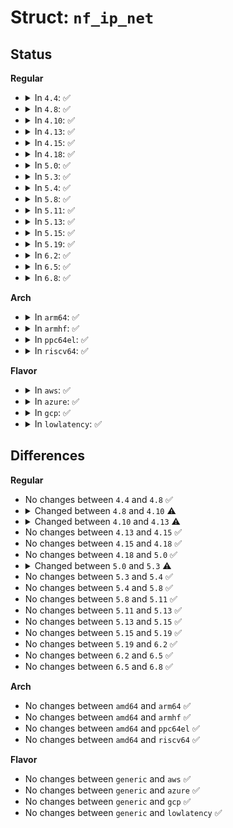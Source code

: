 # Struct: <code>nf_ip_net</code>

## Status
<b>Regular</b>
<ul>
<li>
<details>
<summary>In <code>4.4</code>: ✅</summary>

```c
struct nf_ip_net {
    struct nf_generic_net generic;
    struct nf_tcp_net tcp;
    struct nf_udp_net udp;
    struct nf_icmp_net icmp;
    struct nf_icmp_net icmpv6;
};
```
</details>
</li>
<li>
<details>
<summary>In <code>4.8</code>: ✅</summary>

```c
struct nf_ip_net {
    struct nf_generic_net generic;
    struct nf_tcp_net tcp;
    struct nf_udp_net udp;
    struct nf_icmp_net icmp;
    struct nf_icmp_net icmpv6;
};
```
</details>
</li>
<li>
<details>
<summary>In <code>4.10</code>: ✅</summary>

```c
struct nf_ip_net {
    struct nf_generic_net generic;
    struct nf_tcp_net tcp;
    struct nf_udp_net udp;
    struct nf_icmp_net icmp;
    struct nf_icmp_net icmpv6;
    struct nf_dccp_net dccp;
    struct nf_sctp_net sctp;
    struct nf_udplite_net udplite;
};
```
</details>
</li>
<li>
<details>
<summary>In <code>4.13</code>: ✅</summary>

```c
struct nf_ip_net {
    struct nf_generic_net generic;
    struct nf_tcp_net tcp;
    struct nf_udp_net udp;
    struct nf_icmp_net icmp;
    struct nf_icmp_net icmpv6;
    struct nf_dccp_net dccp;
    struct nf_sctp_net sctp;
};
```
</details>
</li>
<li>
<details>
<summary>In <code>4.15</code>: ✅</summary>

```c
struct nf_ip_net {
    struct nf_generic_net generic;
    struct nf_tcp_net tcp;
    struct nf_udp_net udp;
    struct nf_icmp_net icmp;
    struct nf_icmp_net icmpv6;
    struct nf_dccp_net dccp;
    struct nf_sctp_net sctp;
};
```
</details>
</li>
<li>
<details>
<summary>In <code>4.18</code>: ✅</summary>

```c
struct nf_ip_net {
    struct nf_generic_net generic;
    struct nf_tcp_net tcp;
    struct nf_udp_net udp;
    struct nf_icmp_net icmp;
    struct nf_icmp_net icmpv6;
    struct nf_dccp_net dccp;
    struct nf_sctp_net sctp;
};
```
</details>
</li>
<li>
<details>
<summary>In <code>5.0</code>: ✅</summary>

```c
struct nf_ip_net {
    struct nf_generic_net generic;
    struct nf_tcp_net tcp;
    struct nf_udp_net udp;
    struct nf_icmp_net icmp;
    struct nf_icmp_net icmpv6;
    struct nf_dccp_net dccp;
    struct nf_sctp_net sctp;
};
```
</details>
</li>
<li>
<details>
<summary>In <code>5.3</code>: ✅</summary>

```c
struct nf_ip_net {
    struct nf_generic_net generic;
    struct nf_tcp_net tcp;
    struct nf_udp_net udp;
    struct nf_icmp_net icmp;
    struct nf_icmp_net icmpv6;
    struct nf_dccp_net dccp;
    struct nf_sctp_net sctp;
    struct nf_gre_net gre;
};
```
</details>
</li>
<li>
<details>
<summary>In <code>5.4</code>: ✅</summary>

```c
struct nf_ip_net {
    struct nf_generic_net generic;
    struct nf_tcp_net tcp;
    struct nf_udp_net udp;
    struct nf_icmp_net icmp;
    struct nf_icmp_net icmpv6;
    struct nf_dccp_net dccp;
    struct nf_sctp_net sctp;
    struct nf_gre_net gre;
};
```
</details>
</li>
<li>
<details>
<summary>In <code>5.8</code>: ✅</summary>

```c
struct nf_ip_net {
    struct nf_generic_net generic;
    struct nf_tcp_net tcp;
    struct nf_udp_net udp;
    struct nf_icmp_net icmp;
    struct nf_icmp_net icmpv6;
    struct nf_dccp_net dccp;
    struct nf_sctp_net sctp;
    struct nf_gre_net gre;
};
```
</details>
</li>
<li>
<details>
<summary>In <code>5.11</code>: ✅</summary>

```c
struct nf_ip_net {
    struct nf_generic_net generic;
    struct nf_tcp_net tcp;
    struct nf_udp_net udp;
    struct nf_icmp_net icmp;
    struct nf_icmp_net icmpv6;
    struct nf_dccp_net dccp;
    struct nf_sctp_net sctp;
    struct nf_gre_net gre;
};
```
</details>
</li>
<li>
<details>
<summary>In <code>5.13</code>: ✅</summary>

```c
struct nf_ip_net {
    struct nf_generic_net generic;
    struct nf_tcp_net tcp;
    struct nf_udp_net udp;
    struct nf_icmp_net icmp;
    struct nf_icmp_net icmpv6;
    struct nf_dccp_net dccp;
    struct nf_sctp_net sctp;
    struct nf_gre_net gre;
};
```
</details>
</li>
<li>
<details>
<summary>In <code>5.15</code>: ✅</summary>

```c
struct nf_ip_net {
    struct nf_generic_net generic;
    struct nf_tcp_net tcp;
    struct nf_udp_net udp;
    struct nf_icmp_net icmp;
    struct nf_icmp_net icmpv6;
    struct nf_dccp_net dccp;
    struct nf_sctp_net sctp;
    struct nf_gre_net gre;
};
```
</details>
</li>
<li>
<details>
<summary>In <code>5.19</code>: ✅</summary>

```c
struct nf_ip_net {
    struct nf_generic_net generic;
    struct nf_tcp_net tcp;
    struct nf_udp_net udp;
    struct nf_icmp_net icmp;
    struct nf_icmp_net icmpv6;
    struct nf_dccp_net dccp;
    struct nf_sctp_net sctp;
    struct nf_gre_net gre;
};
```
</details>
</li>
<li>
<details>
<summary>In <code>6.2</code>: ✅</summary>

```c
struct nf_ip_net {
    struct nf_generic_net generic;
    struct nf_tcp_net tcp;
    struct nf_udp_net udp;
    struct nf_icmp_net icmp;
    struct nf_icmp_net icmpv6;
    struct nf_dccp_net dccp;
    struct nf_sctp_net sctp;
    struct nf_gre_net gre;
};
```
</details>
</li>
<li>
<details>
<summary>In <code>6.5</code>: ✅</summary>

```c
struct nf_ip_net {
    struct nf_generic_net generic;
    struct nf_tcp_net tcp;
    struct nf_udp_net udp;
    struct nf_icmp_net icmp;
    struct nf_icmp_net icmpv6;
    struct nf_dccp_net dccp;
    struct nf_sctp_net sctp;
    struct nf_gre_net gre;
};
```
</details>
</li>
<li>
<details>
<summary>In <code>6.8</code>: ✅</summary>

```c
struct nf_ip_net {
    struct nf_generic_net generic;
    struct nf_tcp_net tcp;
    struct nf_udp_net udp;
    struct nf_icmp_net icmp;
    struct nf_icmp_net icmpv6;
    struct nf_dccp_net dccp;
    struct nf_sctp_net sctp;
    struct nf_gre_net gre;
};
```
</details>
</li>
</ul>
<b>Arch</b>
<ul>
<li>
<details>
<summary>In <code>arm64</code>: ✅</summary>

```c
struct nf_ip_net {
    struct nf_generic_net generic;
    struct nf_tcp_net tcp;
    struct nf_udp_net udp;
    struct nf_icmp_net icmp;
    struct nf_icmp_net icmpv6;
    struct nf_dccp_net dccp;
    struct nf_sctp_net sctp;
    struct nf_gre_net gre;
};
```
</details>
</li>
<li>
<details>
<summary>In <code>armhf</code>: ✅</summary>

```c
struct nf_ip_net {
    struct nf_generic_net generic;
    struct nf_tcp_net tcp;
    struct nf_udp_net udp;
    struct nf_icmp_net icmp;
    struct nf_icmp_net icmpv6;
    struct nf_dccp_net dccp;
    struct nf_sctp_net sctp;
    struct nf_gre_net gre;
};
```
</details>
</li>
<li>
<details>
<summary>In <code>ppc64el</code>: ✅</summary>

```c
struct nf_ip_net {
    struct nf_generic_net generic;
    struct nf_tcp_net tcp;
    struct nf_udp_net udp;
    struct nf_icmp_net icmp;
    struct nf_icmp_net icmpv6;
    struct nf_dccp_net dccp;
    struct nf_sctp_net sctp;
    struct nf_gre_net gre;
};
```
</details>
</li>
<li>
<details>
<summary>In <code>riscv64</code>: ✅</summary>

```c
struct nf_ip_net {
    struct nf_generic_net generic;
    struct nf_tcp_net tcp;
    struct nf_udp_net udp;
    struct nf_icmp_net icmp;
    struct nf_icmp_net icmpv6;
    struct nf_dccp_net dccp;
    struct nf_sctp_net sctp;
    struct nf_gre_net gre;
};
```
</details>
</li>
</ul>
<b>Flavor</b>
<ul>
<li>
<details>
<summary>In <code>aws</code>: ✅</summary>

```c
struct nf_ip_net {
    struct nf_generic_net generic;
    struct nf_tcp_net tcp;
    struct nf_udp_net udp;
    struct nf_icmp_net icmp;
    struct nf_icmp_net icmpv6;
    struct nf_dccp_net dccp;
    struct nf_sctp_net sctp;
    struct nf_gre_net gre;
};
```
</details>
</li>
<li>
<details>
<summary>In <code>azure</code>: ✅</summary>

```c
struct nf_ip_net {
    struct nf_generic_net generic;
    struct nf_tcp_net tcp;
    struct nf_udp_net udp;
    struct nf_icmp_net icmp;
    struct nf_icmp_net icmpv6;
    struct nf_dccp_net dccp;
    struct nf_sctp_net sctp;
    struct nf_gre_net gre;
};
```
</details>
</li>
<li>
<details>
<summary>In <code>gcp</code>: ✅</summary>

```c
struct nf_ip_net {
    struct nf_generic_net generic;
    struct nf_tcp_net tcp;
    struct nf_udp_net udp;
    struct nf_icmp_net icmp;
    struct nf_icmp_net icmpv6;
    struct nf_dccp_net dccp;
    struct nf_sctp_net sctp;
    struct nf_gre_net gre;
};
```
</details>
</li>
<li>
<details>
<summary>In <code>lowlatency</code>: ✅</summary>

```c
struct nf_ip_net {
    struct nf_generic_net generic;
    struct nf_tcp_net tcp;
    struct nf_udp_net udp;
    struct nf_icmp_net icmp;
    struct nf_icmp_net icmpv6;
    struct nf_dccp_net dccp;
    struct nf_sctp_net sctp;
    struct nf_gre_net gre;
};
```
</details>
</li>
</ul>

## Differences
<b>Regular</b>
<ul>
<li>
No changes between <code>4.4</code> and <code>4.8</code> ✅
</li>
<li>
<details>
<summary>Changed between <code>4.8</code> and <code>4.10</code> ⚠️</summary>
<ul>
<li>
<b>Field added. </b>
<code>struct nf_dccp_net dccp</code>
</li>
<li>
<b>Field added. </b>
<code>struct nf_sctp_net sctp</code>
</li>
<li>
<b>Field added. </b>
<code>struct nf_udplite_net udplite</code>
</li>
</ul>
</details>
</li>
<li>
<details>
<summary>Changed between <code>4.10</code> and <code>4.13</code> ⚠️</summary>
<ul>
<li>
<b>Field removed. </b>
<code>struct nf_udplite_net udplite</code>
</li>
</ul>
</details>
</li>
<li>
No changes between <code>4.13</code> and <code>4.15</code> ✅
</li>
<li>
No changes between <code>4.15</code> and <code>4.18</code> ✅
</li>
<li>
No changes between <code>4.18</code> and <code>5.0</code> ✅
</li>
<li>
<details>
<summary>Changed between <code>5.0</code> and <code>5.3</code> ⚠️</summary>
<ul>
<li>
<b>Field added. </b>
<code>struct nf_gre_net gre</code>
</li>
</ul>
</details>
</li>
<li>
No changes between <code>5.3</code> and <code>5.4</code> ✅
</li>
<li>
No changes between <code>5.4</code> and <code>5.8</code> ✅
</li>
<li>
No changes between <code>5.8</code> and <code>5.11</code> ✅
</li>
<li>
No changes between <code>5.11</code> and <code>5.13</code> ✅
</li>
<li>
No changes between <code>5.13</code> and <code>5.15</code> ✅
</li>
<li>
No changes between <code>5.15</code> and <code>5.19</code> ✅
</li>
<li>
No changes between <code>5.19</code> and <code>6.2</code> ✅
</li>
<li>
No changes between <code>6.2</code> and <code>6.5</code> ✅
</li>
<li>
No changes between <code>6.5</code> and <code>6.8</code> ✅
</li>
</ul>
<b>Arch</b>
<ul>
<li>
No changes between <code>amd64</code> and <code>arm64</code> ✅
</li>
<li>
No changes between <code>amd64</code> and <code>armhf</code> ✅
</li>
<li>
No changes between <code>amd64</code> and <code>ppc64el</code> ✅
</li>
<li>
No changes between <code>amd64</code> and <code>riscv64</code> ✅
</li>
</ul>
<b>Flavor</b>
<ul>
<li>
No changes between <code>generic</code> and <code>aws</code> ✅
</li>
<li>
No changes between <code>generic</code> and <code>azure</code> ✅
</li>
<li>
No changes between <code>generic</code> and <code>gcp</code> ✅
</li>
<li>
No changes between <code>generic</code> and <code>lowlatency</code> ✅
</li>
</ul>
